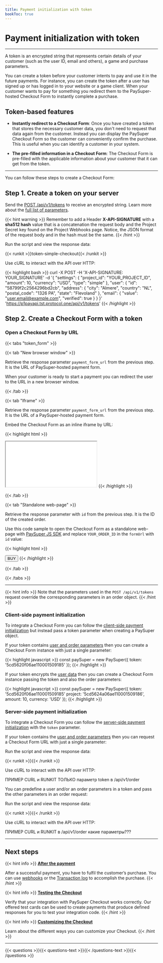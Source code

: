 ```yaml
---
title: Payment initialization with token
bookToc: true
---
```


# Payment initialization with token
***

A token is an encrypted string that represents certain details of your customer (such as the user ID, email and others), a game and purchase parameters.

You can create a token before your customer intents to pay and use it in the future payments. For instance, you can create the token after a user has signed up or has logged in to your website or a game client. When your customer wants to pay for something you redirect them to the PaySuper-hosted Checkout Form to instantly complete a purchase.

## Token-based features

* **Instantly redirect to a Checkout Form**: Once you have created a token that stores the necessary customer data, you don't need to request that data again from the customer. Instead you can display the PaySuper Checkout Form so the customer can conveniently confirm the purchase. This is useful when you can identify a customer in your system.

* **The pre-filled information in a Checkout Form**: The Checkout Form is pre-filled with the applicable information about your customer that it can get from the token.

***

You can follow these steps to create a Checkout Form:

## **Step 1.** Create a token on your server

Send the [POST /api/v1/tokens](ССЫЛКА) to receive an encrypted string. Learn more about the [full list of parameters](ССЫЛКА).

{{< hint warning >}}
Remember to add a Header **X-API-SIGNATURE** with a **sha512 hash** value that is a concatenation the request body and the Project Secret key found on the Project Webhooks page. Notice, the JSON format of the request body and in the hash must be the same.
{{< /hint >}}

Run the script and view the response data:

{{< runkit >}}token-simple-checkout{{< /runkit >}}

Use cURL to interact with the API over HTTP:

{{< highlight bash >}}
curl -X POST -H 'X-API-SIGNATURE: YOUR_SIGNATURE' -d '{
 "settings": {
    "project_id": "YOUR_PROJECT_ID",
    "amount": 10,
    "currency": "USD",
    "type": "simple"
 },
 "user": {
   "id": "58799f2c2564296bd2cb",
   "address": {
      "city": "Almere",
      "country": "NL",
      "postal_code": "1326 PA",
      "state": "Flevoland"
   },
   "email": {
      "value": "user.email@example.com",
      "verified": true
   }
 }
}' 'https://p1payapi.tst.protocol.one/api/v1/tokens'
{{< /highlight >}}

## **Step 2.** Create a Checkout Form with a token

### **Open a Checkout Form by URL**

{{< tabs "token_form" >}}

{{< tab "New browser window" >}}

Retrieve the response parameter `payment_form_url` from the previous step. It is the URL of PaySuper-hosted payment form.

When your customer is ready to start a payment you can redirect the user to the URL in a new browser window.

{{< /tab >}}

{{< tab "Iframe" >}}

Retrieve the response parameter `payment_form_url` from the previous step. It is the URL of a PaySuper-hosted payment form.

Embed the Checkout Form as an inline iframe by URL:

{{< highlight html >}}
<iframe src="{payment_form_url}"></iframe>
{{< /highlight >}}

{{< /tab >}}

{{< tab "Standalone web-page" >}}

Retrieve the response parameter with `id` from the previous step. It is the ID of the created order.

Use this code sample to open the Checkout Form as a standalone web-page with [PaySuper JS SDK](/docs/payments/sdk-integration/#step-1-embed-the-checkout-form) and replace `YOUR_ORDER_ID` in the `formUrl` with `id` value:

{{< highlight html >}}
<script>
function buyItems() {
    const paySuper = new PaySuper({
        formUrl: 'https://order.pay.super.com/?order_id=YOUR_ORDER_ID'
    });

    paySuper.renderPage();
}
</script>

<button onclick="buyItems()">BUY</button>
{{< /highlight >}}

{{< /tab >}}

{{< /tabs >}}

***

{{< hint info >}}
Note that the parameters used in the `POST /api/v1/tokens` request override the corresponding parameters in an order object.
{{< /hint >}}

### **Client-side payment initialization**

To integrate a Checkout Form you can follow the [client-side payment initialization](/docs/payments/sdk-integration/) but instead pass a token parameter when creating a PaySuper object.

If your token contains [user and order parameters](/docs/api/#tag/Token) then you can create a Checkout Form instance with just a single parameter:

{{< highlight javascript >}}
const paySuper = new PaySuper({
   token: '5cd5620f06ae110001509185'
});
{{< /highlight >}}

If your token encrypts the [user data](/docs/api/#tag/Token) then you can create a Checkout Form instance passing the token and also the order parameters:

{{< highlight javascript >}}
const paySuper = new PaySuper({
   token: '5cd5620f06ae110001509185'
   project: '5cd5624a06ae110001509186',
   amount: 10,
   currency: 'USD'
});
{{< /highlight >}}

### **Server-side payment initialization**

To integrate a Checkout Form you can follow the [server-side payment initialization](/docs/payments/integration/) with the `token` parameter.

If your token contains the [user and order parameters](/docs/api/#tag/Token) then you can request a Checkout Form URL with just a single parameter:

Run the script and view the response data:

{{< runkit >}}{{< /runkit >}}

Use cURL to interact with the API over HTTP:

ПРИМЕР CURL и RUNKIT ТОЛЬКО параметр token в /api/v1/order

You can predefine a user and/or an order parameters in a token and pass the other parameters in an order request:

Run the script and view the response data:

{{< runkit >}}{{< /runkit >}}

Use cURL to interact with the API over HTTP:

ПРИМЕР CURL и RUNKIT в /api/v1/order какие параметры???

***

## Next steps

{{< hint info >}}
[**After the payment**](/docs/payments/live/)

After a successful payment, you have to fulfil the customer’s purchase. You can use [webhooks](ССЫЛКА) or the [Transaction log](ССЫЛКА) to accomplish the purchase.
{{< /hint >}}

{{< hint info >}}
[**Testing the Checkout**](/docs/payments/testing/)

Verify that your integration with PaySuper Checkout works correctly. Our offered test cards can be used to create payments that produce defined responses for you to test your integration code.
{{< /hint >}}

{{< hint info >}}
[**Customizing the Checkout**](/docs/payments/customization/)

Learn about the different ways you can customize your Checkout.
{{< /hint >}}

***

{{< questions >}}{{< questions-text >}}{{< /questions-text >}}{{< /questions >}}